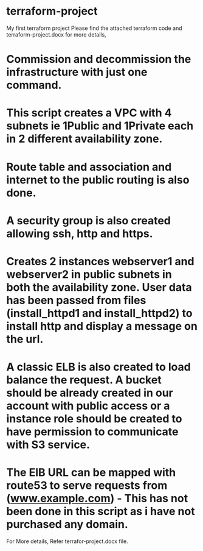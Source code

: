 # terraform-project
My first terraform project
Please find the attached terraform code and terraform-project.docx for more details,

# Commission and decommission the infrastructure with just one command.
# This script creates a VPC with 4 subnets ie 1Public and 1Private each in 2 different availability zone.
# Route table and association and internet to the public routing is also done.
# A security group is also created allowing ssh, http and https.
# Creates 2 instances webserver1 and webserver2 in public subnets in both the availability zone. User data has been passed from files (install_httpd1 and install_httpd2) to install http and display a message on the url.
# A classic ELB is also created to load balance the request. A bucket should be already created in our account with public access or a instance role should be created to have permission to communicate with S3 service.
# The ElB URL can be mapped with route53 to serve requests from (www.example.com) - This has not been done in this script as i have not purchased any domain.

For More details, Refer terrafor-project.docx file.
